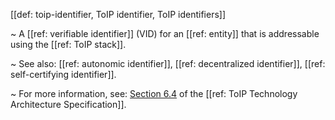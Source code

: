 [[def: toip-identifier, ToIP identifier, ToIP identifiers]]

~ A [[ref: verifiable identifier]] (VID) for an [[ref: entity]] that is addressable using the [[ref: ToIP stack]].

~ See also: [[ref: autonomic identifier]], [[ref: decentralized identifier]], [[ref: self-certifying identifier]].

~ For more information, see: [Section 6.4](https://github.com/trustoverip/TechArch/blob/main/spec.md#64-toip-identifiers) of the [[ref: ToIP Technology Architecture Specification]].
